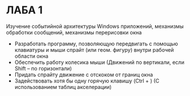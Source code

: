 # ЛАБА 1

Изучение событийной архитектуры Windows приложений, механизмы обработки сообщений, механизмы перерисовки окна

- Разработать программу, позволяющую передвигать с помощью клавиатуры и мыши спрайт (или геом. фигуру) внутри рабочей области окна
- Обеспечить работу колесика мыши (Движений по вертикали, если Shift – по горизонтали)
- Придать спрайту движение с отскоком от границ окна
- Задействовать хотя бы одну горячую клавишу (Ctrl + <smth>) (С использованием таблиц акселерации)
